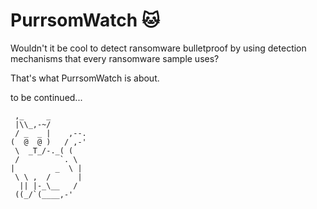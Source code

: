 # PurrsomWatch 🐱
Wouldn't it be cool to detect ransomware bulletproof by using detection mechanisms that every ransomware sample uses?

That's what PurrsomWatch is about.

to be continued...

```
 ,_     _
 |\\_,-~/
 / _  _ |    ,--.
(  @  @ )   / ,-'
 \  _T_/-._( (
 /         `. \
|         _  \ |
 \ \ ,  /      |
  || |-_\__   /
 ((_/`(____,-'
```
